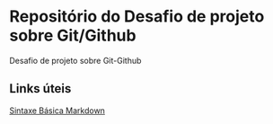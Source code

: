 # Repositório do Desafio de projeto sobre Git/Github
Desafio de projeto sobre Git-Github
## Links úteis
[Sintaxe Básica Markdown](https://www.markdownguide.org/)
